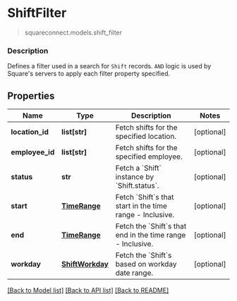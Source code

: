 # ShiftFilter
> squareconnect.models.shift_filter

### Description

Defines a filter used in a search for `Shift` records. `AND` logic is used by Square's servers to apply each filter property specified.

## Properties
Name | Type | Description | Notes
------------ | ------------- | ------------- | -------------
**location_id** | **list[str]** | Fetch shifts for the specified location. | [optional] 
**employee_id** | **list[str]** | Fetch shifts for the specified employee. | [optional] 
**status** | **str** | Fetch a &#x60;Shift&#x60; instance by &#x60;Shift.status&#x60;. | [optional] 
**start** | [**TimeRange**](TimeRange.md) | Fetch &#x60;Shift&#x60;s that start in the time range - Inclusive. | [optional] 
**end** | [**TimeRange**](TimeRange.md) | Fetch the &#x60;Shift&#x60;s that end in the time range - Inclusive. | [optional] 
**workday** | [**ShiftWorkday**](ShiftWorkday.md) | Fetch the &#x60;Shift&#x60;s based on workday date range. | [optional] 

[[Back to Model list]](../README.md#documentation-for-models) [[Back to API list]](../README.md#documentation-for-api-endpoints) [[Back to README]](../README.md)


